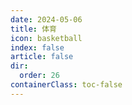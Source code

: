 ```yaml
---
date: 2024-05-06
title: 体育
icon: basketball
index: false
article: false
dir:
  order: 26
containerClass: toc-false
---
```


<Catalog />
